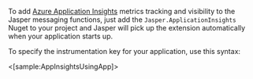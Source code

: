 <!--title:Jasper.ApplicationInsights-->

To add [Azure Application Insights](https://azure.microsoft.com/en-us/services/application-insights/) metrics tracking and visibility to the Jasper messaging functions,
just add the `Jasper.ApplicationInsights` Nuget to your project and Jasper will pick up the extension automatically
when your application starts up.

To specify the instrumentation key for your application, use this syntax:

<[sample:AppInsightsUsingApp]>